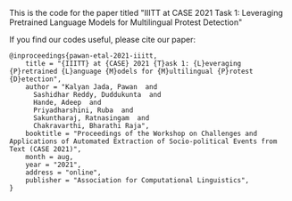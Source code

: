 This is the code for the paper titled "IIITT at CASE 2021 Task 1: Leveraging Pretrained Language Models for Multilingual Protest Detection"

If you find our codes useful, please cite our paper:
````
@inproceedings{pawan-etal-2021-iiitt,
    title = "{IIITT} at {CASE} 2021 {T}ask 1: {L}everaging {P}retrained {L}anguage {M}odels for {M}ultilingual {P}rotest {D}etection",
    author = "Kalyan Jada, Pawan  and
      Sashidhar Reddy, Duddukunta  and
      Hande, Adeep  and
      Priyadharshini, Ruba  and
      Sakuntharaj, Ratnasingam  and
      Chakravarthi, Bharathi Raja",
    booktitle = "Proceedings of the Workshop on Challenges and Applications of Automated Extraction of Socio-political Events from Text (CASE 2021)",
    month = aug,
    year = "2021",
    address = "online",
    publisher = "Association for Computational Linguistics",
}
````

